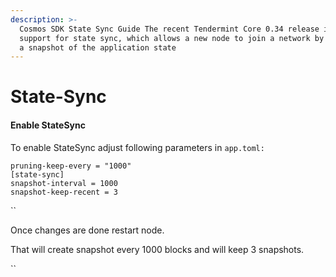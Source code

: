 ```yaml
---
description: >-
  Cosmos SDK State Sync Guide The recent Tendermint Core 0.34 release includes
  support for state sync, which allows a new node to join a network by fetching
  a snapshot of the application state
---
```


# State-Sync

#### Enable StateSync <a href="#enable-statesync" id="enable-statesync"></a>

To enable StateSync adjust following parameters in `app.toml:`

`pruning-keep-every = "1000"`\
`[state-sync]`\
`snapshot-interval = 1000`\
`snapshot-keep-recent = 3`

``

Once changes are done restart node.

That will create snapshot every 1000 blocks and will keep 3 snapshots.

``
